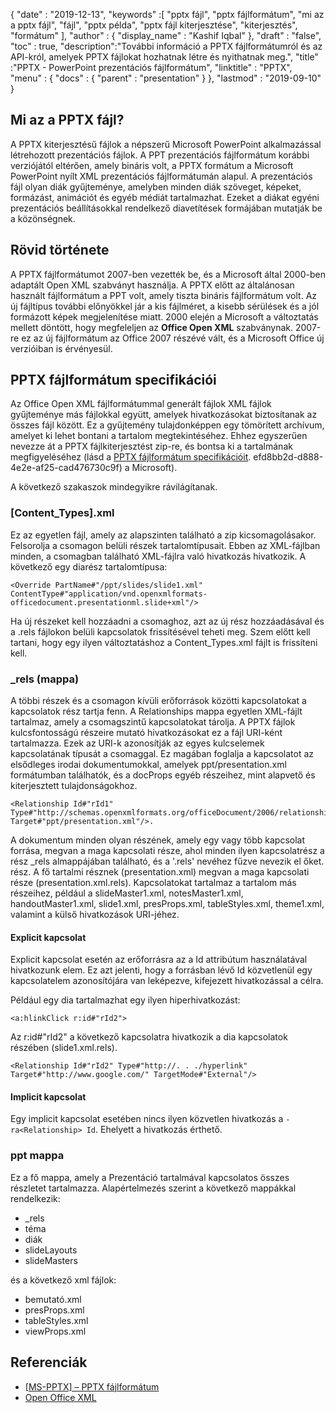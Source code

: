 {
  "date" : "2019-12-13",
  "keywords" :[ "pptx fájl", "pptx fájlformátum", "mi az a pptx fájl", "fájl", "pptx példa", "pptx fájl kiterjesztése", "kiterjesztés", "formátum" ],
  "author" : {
    "display_name" : "Kashif Iqbal"
},
  "draft" : "false",
  "toc" : true,
  "description":"További információ a PPTX fájlformátumról és az API-król, amelyek PPTX fájlokat hozhatnak létre és nyithatnak meg.",
  "title" :"PPTX - PowerPoint prezentációs fájlformátum",
  "linktitle" : "PPTX",
  "menu" : {
    "docs" : {
      "parent" : "presentation"
}
},
  "lastmod" : "2019-09-10"
}

## Mi az a PPTX fájl?

A PPTX kiterjesztésű fájlok a népszerű Microsoft PowerPoint alkalmazással létrehozott prezentációs fájlok. A PPT prezentációs fájlformátum korábbi verziójától eltérően, amely bináris volt, a PPTX formátum a Microsoft PowerPoint nyílt XML prezentációs fájlformátumán alapul. A prezentációs fájl olyan diák gyűjteménye, amelyben minden diák szöveget, képeket, formázást, animációt és egyéb médiát tartalmazhat. Ezeket a diákat egyéni prezentációs beállításokkal rendelkező diavetítések formájában mutatják be a közönségnek.

## Rövid története

A PPTX fájlformátumot 2007-ben vezették be, és a Microsoft által 2000-ben adaptált Open XML szabványt használja. A PPTX előtt az általánosan használt fájlformátum a PPT volt, amely tiszta bináris fájlformátum volt. Az új fájltípus további előnyökkel jár a kis fájlméret, a kisebb sérülések és a jól formázott képek megjelenítése miatt. 2000 elején a Microsoft a változtatás mellett döntött, hogy megfeleljen az **Office Open XML** szabványnak. 2007-re ez az új fájlformátum az Office 2007 részévé vált, és a Microsoft Office új verzióiban is érvényesül.

## PPTX fájlformátum specifikációi

Az Office Open XML fájlformátummal generált fájlok XML fájlok gyűjteménye más fájlokkal együtt, amelyek hivatkozásokat biztosítanak az összes fájl között. Ez a gyűjtemény tulajdonképpen egy tömörített archívum, amelyet ki lehet bontani a tartalom megtekintéséhez. Ehhez egyszerűen nevezze át a PPTX fájlkiterjesztést zip-re, és bontsa ki a tartalmának megfigyeléséhez (lásd a [PPTX fájlformátum specifikációit](https://learn.microsoft.com/en-us/openspecs/office_standards/ms-pptx/). efd8bb2d-d888-4e2e-af25-cad476730c9f) a Microsoft).

A következő szakaszok mindegyikre rávilágítanak.

### [Content_Types].xml

Ez az egyetlen fájl, amely az alapszinten található a zip kicsomagolásakor. Felsorolja a csomagon belüli részek tartalomtípusait. Ebben az XML-fájlban minden, a csomagban található XML-fájlra való hivatkozás hivatkozik. A következő egy diarész tartalomtípusa:

```
<Override PartName#"/ppt/slides/slide1.xml" ContentType#"application/vnd.openxmlformats-officedocument.presentationml.slide+xml"/>
```

Ha új részeket kell hozzáadni a csomaghoz, azt az új rész hozzáadásával és a .rels fájlokon belüli kapcsolatok frissítésével teheti meg. Szem előtt kell tartani, hogy egy ilyen változtatáshoz a Content_Types.xml fájlt is frissíteni kell.

### \_rels (mappa) ###

A többi részek és a csomagon kívüli erőforrások közötti kapcsolatokat a kapcsolatok rész tartja fenn. A Relationships mappa egyetlen XML-fájlt tartalmaz, amely a csomagszintű kapcsolatokat tárolja. A PPTX fájlok kulcsfontosságú részeire mutató hivatkozásokat ez a fájl URI-ként tartalmazza. Ezek az URI-k azonosítják az egyes kulcselemek kapcsolatának típusát a csomaggal. Ez magában foglalja a kapcsolatot az elsődleges irodai dokumentumokkal, amelyek ppt/presentation.xml formátumban találhatók, és a docProps egyéb részeihez, mint alapvető és kiterjesztett tulajdonságokhoz.

```
<Relationship Id#"rId1" Type#"http://schemas.openxmlformats.org/officeDocument/2006/relationships/officeDocument" Target#"ppt/presentation.xml"/>.
```

A dokumentum minden olyan részének, amely egy vagy több kapcsolat forrása, megvan a maga kapcsolati része, ahol minden ilyen kapcsolatrész a rész \_rels almappájában található, és a '.rels' nevéhez fűzve nevezik el őket. rész. A fő tartalmi résznek (presentation.xml) megvan a maga kapcsolati része (presentation.xml.rels). Kapcsolatokat tartalmaz a tartalom más részeihez, például a slideMaster1.xml, notesMaster1.xml, handoutMaster1.xml, slide1.xml, presProps.xml, tableStyles.xml, theme1.xml, valamint a külső hivatkozások URI-jéhez.

#### Explicit kapcsolat ####

Explicit kapcsolat esetén az erőforrásra az a Id attribútum használatával hivatkozunk<Relationship> elem. Ez azt jelenti, hogy a forrásban lévő Id közvetlenül egy kapcsolatelem azonosítójára van leképezve, kifejezett hivatkozással a célra.

Például egy dia tartalmazhat egy ilyen hiperhivatkozást:

```
<a:hlinkClick r:id#"rId2">
```

Az r:id#"rId2" a következő kapcsolatra hivatkozik a dia kapcsolatok részében (slide1.xml.rels).

```
<Relationship Id#"rId2" Type#"http://. . ./hyperlink" Target#"http://www.google.com/" TargetMode#"External"/>
```

#### Implicit kapcsolat ####

Egy implicit kapcsolat esetében nincs ilyen közvetlen hivatkozás a `-ra<Relationship> Id`. Ehelyett a hivatkozás érthető.

### ppt mappa ###

Ez a fő mappa, amely a Prezentáció tartalmával kapcsolatos összes részletet tartalmazza. Alapértelmezés szerint a következő mappákkal rendelkezik:

* \_rels
* téma
* diák
* slideLayouts
* slideMasters

és a következő xml fájlok:

* bemutató.xml
* presProps.xml
* tableStyles.xml
* viewProps.xml

## Referenciák ##

* [[MS-PPTX] – PPTX fájlformátum](https://learn.microsoft.com/en-us/openspecs/office_standards/ms-pptx/efd8bb2d-d888-4e2e-af25-cad476730c9f)
* [Open Office XML](http://officeopenxml.com/anatomyofOOXML-pptx.php)

